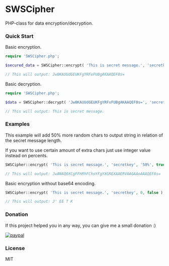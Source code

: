 # SWSCipher
PHP-class for data encryption/decryption.

### Quick Start
Basic encryption.
```php
require 'SWSCipher.php';

$secured_data = SWSCipher::encrypt( 'This is secret message.', 'secretkey' ); 

// This will output: Jw0KAUUdGEUKFgYRFxFUBgAKAAQEF0s=
```

Basic decryption.
```php
require 'SWSCipher.php';

$data = SWSCipher::decrypt( 'Jw0KAUUdGEUKFgYRFxFUBgAKAAQEF0s=', 'secretkey' ); 

// This will output: This is secret message.
```
### Examples
This example will add 50% more random chars to output string in relation of the secret message length.

If you want to use certain amount of extra chars just use integer value instead on percents.
```php
SWSCipher::encrypt( 'This is secret message.', 'secretkey', '50%', true );

// This will output: JwANAQ0XCgFFHRhFChoYFgYXGREXAAERVAAGAAoAAAQEF0s=
```
Basic encryption without base64 encoding.
```php
SWSCipher::encrypt( 'This is secret message.', 'secretkey', 0, false );

// This will output: J' EE T K
```

### Donation
If this project helped you in any way, you can give me a small donation :)

[![paypal](https://www.paypalobjects.com/en_US/i/btn/btn_donateCC_LG.gif)](https://www.paypal.com/cgi-bin/webscr?cmd=_donations&business=TTUK8ABD385HN&lc=FI&item_name=Siggala%20Web%20Solutions&item_number=sws%2dcipher&currency_code=EUR&bn=PP%2dDonationsBF%3abtn_donateCC_LG%2egif%3aNonHostedGuest)

### License
MIT
